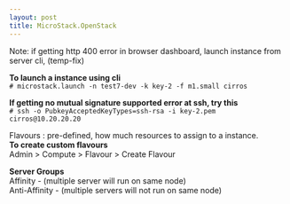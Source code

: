 ```yaml
---
layout: post
title: MicroStack.OpenStack
---
```


Note: if getting http 400 error in browser dashboard, launch instance from server cli, (temp-fix)

**To launch a instance using cli** <br>
`# microstack.launch -n test7-dev -k key-2 -f m1.small cirros`

**If getting no mutual signature supported error at ssh, try this** <br>
`# ssh -o PubkeyAcceptedKeyTypes=ssh-rsa -i key-2.pem cirros@10.20.20.20`

Flavours : pre-defined, how much resources to assign to a instance. <br>
**To create custom flavours** <br>
Admin > Compute > Flavour > Create Flavour

**Server Groups** <br>
Affinity - (multiple server will run on same node) <br>
Anti-Affinity - (multiple servers will not run on same node)